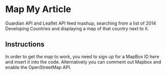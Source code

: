 <h1>Map My Article</h1>

Guardian API and Leaflet API feed mashup, searching from a list of 2014 Developing Countries and displaying a map of that country next to it.

<h2>Instructions</h2>

In order to get the map to work, you need to sign up for a MapBox ID here and insert it into the code. Alternatively you can comment out Mapbox and enable the OpenStreetMap API.